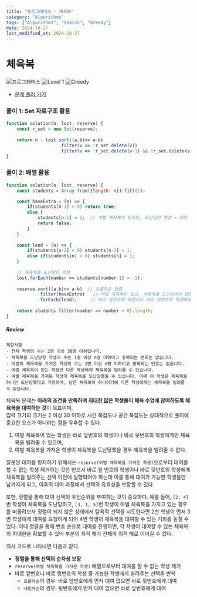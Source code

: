 ```yaml
---
title: "프로그래머스 - 체육복"
category: "Algorithms"
tags: ["Algorithms", "Search", "Greedy"]
date: 2024-10-27
last_modified_at: 2024-10-27
---
```


# 체육복

<img src="https://img.shields.io/badge/-프로그래머스-1e2a3c" alt="프로그래머스"/> <img src="https://img.shields.io/badge/-Level 1-blue" alt="Level 1"/> <img src="https://img.shields.io/badge/-Greedy-red" alt="Greedy"/> 

- [문제 풀러 가기](https://school.programmers.co.kr/learn/courses/30/lessons/42862)

### 풀이 1: Set 자료구조 활용 

```js
function solution(n, lost, reserve) {
    const r_set = new Set(reserve);
    
    return n - lost.sort((a,b)=> a-b)
                    .filter(v => !r_set.delete(v))   
                    .filter(v => !r_set.delete(v-1) && !r_set.delete(v+1)).length;
}
```

### 풀이 2: 배열 활용

```js
function solution(n, lost, reserve) {
    const students = Array.from({length: n}).fill(1);

    const haveExtra = (n) => {
        if(students[n-1] > 0) return true;
        else {
            students[n-1] = 1;  // 여벌 체육복이 있지만, 도난당한 학생 → 제외
            return false;
        }
    }
    
    const lend = (n) => {
        if(students[n-2] < 0) students[n-2] = 1;
        else if(students[n] < 0) students[n] = 1;
    }
    
    // 체육복을 도난당한 학생
    lost.forEach(number => students[number-1] = -1);
   
    reserve.sort((a,b)=> a-b)  // 오름차순 정렬
            .filter(haveExtra)   // 여벌 체육복이 있고, 체육복을 도난당하지 않은 학생 필터링 
            .forEach(lend);     // 바로 앞번호의 학생이나 바로 뒷번호의 학생에게 빌려줌
    
    return students.filter(number => number > 0).length;
}
```

##### Review 

```
제한사항
- 전체 학생의 수는 2명 이상 30명 이하입니다.
- 체육복을 도난당한 학생의 수는 1명 이상 n명 이하이고 중복되는 번호는 없습니다.
- 여벌의 체육복을 가져온 학생의 수는 1명 이상 n명 이하이고 중복되는 번호는 없습니다.
- 여벌 체육복이 있는 학생만 다른 학생에게 체육복을 빌려줄 수 있습니다.
- 여벌 체육복을 가져온 학생이 체육복을 도난당했을 수 있습니다. 이때 이 학생은 체육복을 하나만 도난당했다고 가정하며, 남은 체육복이 하나이기에 다른 학생에게는 체육복을 빌려줄 수 없습니다.
```

체육복 문제는 **아래의 조건을 만족하며 <u>최대한 많은</u> 학생들이 체육 수업에 참여하도록 체육복을 대여하는 것**이 목표이며,  
입력 크기의 크기는 2 이상 30 이하로 시간 복잡도나 공간 복잡도는 상대적으로 풀이에 중요한 요소가 아니라는 점을 유추할 수 있다.  

1. 여벌 체육복이 있는 학생은 바로 앞번호의 학생이나 바로 뒷번호의 학생에게만 체육복을 빌려줄 수 있으며, 
2. 여벌 체육복을 가져온 학생이 체육복을 도난당했을 경우 체육복을 빌려줄 수 없다.

잘못된 대여를 방지하기 위해서는 `reserve(여벌 체육복을 가져온 학생)`으로부터 대여를 할 수 없는 학생 제거하는 것은 반드시 바로 앞 번호의 학생이나 바로 뒷번호의 학생에게 체육복을 빌려주는 선택 이전에 실행되어야 하는데 이를 통해 대여가 가능한 학생들만 남겨지게 되고, 이후의 대여 과정에서 선택의 유효성을 보장할 수 있다. 

또한, 정렬을 통해 대여 선택의 우선순위를 부여하는 것이 중요하다. 예를 들어, `[2, 4]`번 학생이 체육복을 도난당하고, `[3, 1, 5]`번 학생이 여벌 체육복을 가지고 있는 경우를 떠올려보자 정렬이 되지 않은 상태에서 탐욕적 선택을 시도한다면 2번 학생이 먼저 3번 학생에게 대여를 요청하게 되어 4번 학생이 체육복을 대여할 수 있는 기회를 놓칠 수 있다. 이때 정렬을 통해 번호 순으로 대여를 진행하면, 각 학생이 대여할 수 있는 체육복의 최대한을 확보할 수 있어 부분의 최적 해가 전체의 최적 해로 이어질 수 있다. 

의사 코드로 나타내면 다음과 같다. 

- **정렬을 통해 선택의 순차성 보장** 
- `reserve(여벌 체육복을 가져온 학생)` 배열으로부터 대여를 할 수 없는 학생 제거
- 바로 앞번호나 바로 뒷번호의 학생 중 가능한 학생에게 빌려주는 선택을 반복
    - `오름차순`의 경우: 바로 앞번호에게 먼저 대여 없으면 바로 뒷번호에게 대여
    - `내림차순`의 경우: 뒷번호에게 먼저 대여 없으면 바로 앞번호에게 대여
